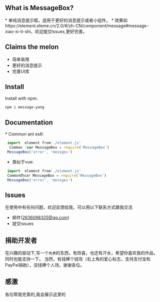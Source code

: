 <h2 align="centre">What is MessageBox?</h2>
* 单纯消息提示框，适用于更好的消息提示或者小组件。
* 效果如https://element.eleme.cn/2.0/#/zh-CN/component/message#message-xiao-xi-ti-shi，欢迎提交lssues,更好完善。

<h2 align="left">Claims the melon<MessageBox有哪些功能？ ></h2>
 
* 简单易用
* 更好的消息提示
* 完善UI库

<h2 align="left">Install</h2>

Install with npm:

```bash
npm i message-yang 
```

<h2 align="left">Documentation</h2>
* Common ant es6:

```javascript
 import  element from'./element.js' 
  Common :var MessageBox = require('MessageBox')
 MessageBox('error', 'messges')
```
* 类似于vue:

```javascript
 import  element from'./element.js' 
 Common的var MessageBox = require('MessageBox')
 MessageBox('error', 'messges')
```





<h2 align="left">Issues</h2>
在使用中有任何问题，欢迎反馈给我，可以用以下联系方式跟我交流

* 邮件(2636098325@qq.com)
* 提交issues

<h2 align="left">捐助开发者</h2>

在兴趣的驱动下,写一个`免费`的东西，有欣喜，也还有汗水，希望你喜欢我的作品，同时也能支持一下。
当然，有钱捧个钱场（右上角的爱心标志，支持支付宝和PayPal捐助），没钱捧个人场，谢谢各位。


<h2 align="left">感激</h2>

各位帮我完善的,我会展示这里的



